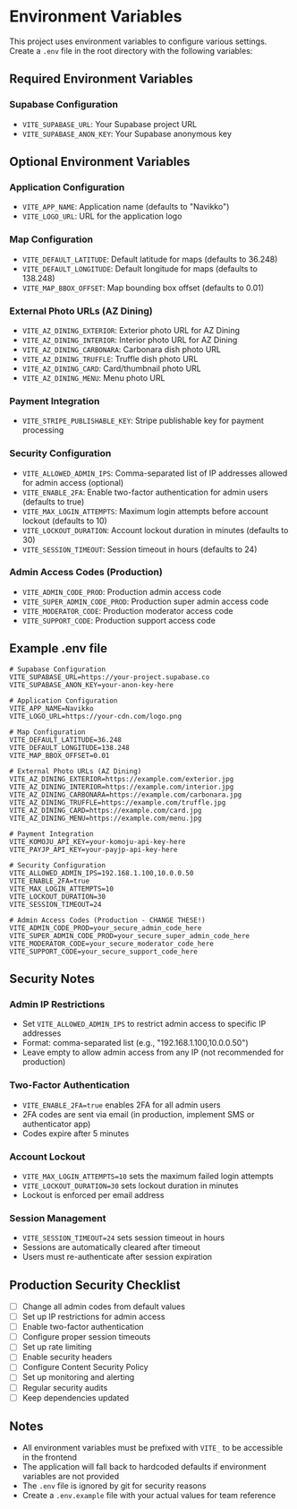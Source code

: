 # Environment Variables

This project uses environment variables to configure various settings. Create a `.env` file in the root directory with the following variables:

## Required Environment Variables

### Supabase Configuration
- `VITE_SUPABASE_URL`: Your Supabase project URL
- `VITE_SUPABASE_ANON_KEY`: Your Supabase anonymous key

## Optional Environment Variables

### Application Configuration
- `VITE_APP_NAME`: Application name (defaults to "Navikko")
- `VITE_LOGO_URL`: URL for the application logo

### Map Configuration
- `VITE_DEFAULT_LATITUDE`: Default latitude for maps (defaults to 36.248)
- `VITE_DEFAULT_LONGITUDE`: Default longitude for maps (defaults to 138.248)
- `VITE_MAP_BBOX_OFFSET`: Map bounding box offset (defaults to 0.01)

### External Photo URLs (AZ Dining)
- `VITE_AZ_DINING_EXTERIOR`: Exterior photo URL for AZ Dining
- `VITE_AZ_DINING_INTERIOR`: Interior photo URL for AZ Dining
- `VITE_AZ_DINING_CARBONARA`: Carbonara dish photo URL
- `VITE_AZ_DINING_TRUFFLE`: Truffle dish photo URL
- `VITE_AZ_DINING_CARD`: Card/thumbnail photo URL
- `VITE_AZ_DINING_MENU`: Menu photo URL

### Payment Integration
- `VITE_STRIPE_PUBLISHABLE_KEY`: Stripe publishable key for payment processing

### Security Configuration
- `VITE_ALLOWED_ADMIN_IPS`: Comma-separated list of IP addresses allowed for admin access (optional)
- `VITE_ENABLE_2FA`: Enable two-factor authentication for admin users (defaults to true)
- `VITE_MAX_LOGIN_ATTEMPTS`: Maximum login attempts before account lockout (defaults to 10)
- `VITE_LOCKOUT_DURATION`: Account lockout duration in minutes (defaults to 30)
- `VITE_SESSION_TIMEOUT`: Session timeout in hours (defaults to 24)

### Admin Access Codes (Production)
- `VITE_ADMIN_CODE_PROD`: Production admin access code
- `VITE_SUPER_ADMIN_CODE_PROD`: Production super admin access code
- `VITE_MODERATOR_CODE`: Production moderator access code
- `VITE_SUPPORT_CODE`: Production support access code

## Example .env file

```env
# Supabase Configuration
VITE_SUPABASE_URL=https://your-project.supabase.co
VITE_SUPABASE_ANON_KEY=your-anon-key-here

# Application Configuration
VITE_APP_NAME=Navikko
VITE_LOGO_URL=https://your-cdn.com/logo.png

# Map Configuration
VITE_DEFAULT_LATITUDE=36.248
VITE_DEFAULT_LONGITUDE=138.248
VITE_MAP_BBOX_OFFSET=0.01

# External Photo URLs (AZ Dining)
VITE_AZ_DINING_EXTERIOR=https://example.com/exterior.jpg
VITE_AZ_DINING_INTERIOR=https://example.com/interior.jpg
VITE_AZ_DINING_CARBONARA=https://example.com/carbonara.jpg
VITE_AZ_DINING_TRUFFLE=https://example.com/truffle.jpg
VITE_AZ_DINING_CARD=https://example.com/card.jpg
VITE_AZ_DINING_MENU=https://example.com/menu.jpg

# Payment Integration
VITE_KOMOJU_API_KEY=your-komoju-api-key-here
VITE_PAYJP_API_KEY=your-payjp-api-key-here

# Security Configuration
VITE_ALLOWED_ADMIN_IPS=192.168.1.100,10.0.0.50
VITE_ENABLE_2FA=true
VITE_MAX_LOGIN_ATTEMPTS=10
VITE_LOCKOUT_DURATION=30
VITE_SESSION_TIMEOUT=24

# Admin Access Codes (Production - CHANGE THESE!)
VITE_ADMIN_CODE_PROD=your_secure_admin_code_here
VITE_SUPER_ADMIN_CODE_PROD=your_secure_super_admin_code_here
VITE_MODERATOR_CODE=your_secure_moderator_code_here
VITE_SUPPORT_CODE=your_secure_support_code_here
```

## Security Notes

### Admin IP Restrictions
- Set `VITE_ALLOWED_ADMIN_IPS` to restrict admin access to specific IP addresses
- Format: comma-separated list (e.g., "192.168.1.100,10.0.0.50")
- Leave empty to allow admin access from any IP (not recommended for production)

### Two-Factor Authentication
- `VITE_ENABLE_2FA=true` enables 2FA for all admin users
- 2FA codes are sent via email (in production, implement SMS or authenticator app)
- Codes expire after 5 minutes

### Account Lockout
- `VITE_MAX_LOGIN_ATTEMPTS=10` sets the maximum failed login attempts
- `VITE_LOCKOUT_DURATION=30` sets lockout duration in minutes
- Lockout is enforced per email address

### Session Management
- `VITE_SESSION_TIMEOUT=24` sets session timeout in hours
- Sessions are automatically cleared after timeout
- Users must re-authenticate after session expiration

## Production Security Checklist

- [ ] Change all admin codes from default values
- [ ] Set up IP restrictions for admin access
- [ ] Enable two-factor authentication
- [ ] Configure proper session timeouts
- [ ] Set up rate limiting
- [ ] Enable security headers
- [ ] Configure Content Security Policy
- [ ] Set up monitoring and alerting
- [ ] Regular security audits
- [ ] Keep dependencies updated

## Notes

- All environment variables must be prefixed with `VITE_` to be accessible in the frontend
- The application will fall back to hardcoded defaults if environment variables are not provided
- The `.env` file is ignored by git for security reasons
- Create a `.env.example` file with your actual values for team reference 